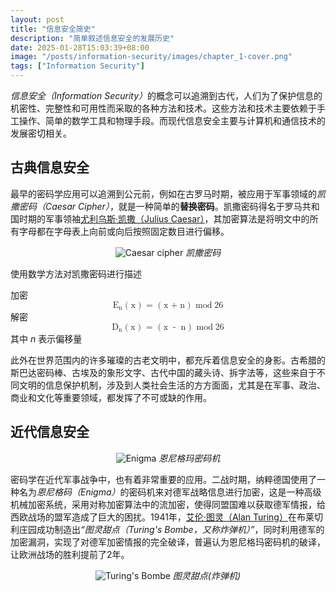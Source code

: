 ```yaml
---
layout: post
title: "信息安全简史"
description: "简单叙述信息安全的发展历史"
date: 2025-01-28T15:03:39+08:00
image: "/posts/information-security/images/chapter_1-cover.png"
tags: ["Information Security"]
---
```

<i>信息安全（Information Security）</i>的概念可以追溯到古代，人们为了保护信息的机密性、完整性和可用性而采取的各种方法和技术。这些方法和技术主要依赖于手工操作、简单的数学工具和物理手段。而现代信息安全主要与计算机和通信技术的发展密切相关。

## 古典信息安全
最早的密码学应用可以追溯到公元前，例如在古罗马时期，被应用于军事领域的<i>凯撒密码（Caesar Cipher）</i>，就是一种简单的<b>替换密码</b>。凯撒密码得名于罗马共和国时期的军事领袖<a href="https://zh.wikipedia.org/wiki/%E5%B0%A4%E5%88%A9%E7%83%8F%E6%96%AF%C2%B7%E5%87%B1%E6%92%92" target="_blank">尤利乌斯·凯撒（Julius Caesar）</a>，其加密算法是将明文中的所有字母都在字母表上向前或向后按照固定数目进行偏移。

<div align="center">

![Caesar cipher](https://upload.wikimedia.org/wikipedia/commons/thumb/2/2b/Caesar3.svg/640px-Caesar3.svg.png)
*凯撒密码*

</div>

使用数学方法对凯撒密码进行描述

<p>
加密
<math display="block"> <msub> <mrow> <mi> E </mi> </mrow> <mrow> <mi> n </mi> </mrow> </msub> <mrow> <mo> ( </mo> <mi> x </mi> <mo> ) </mo> </mrow> <mo> = </mo> <mrow> <mo> ( </mo> <mi> x </mi> <mo> + </mo> <mi> n </mi> <mo> ) </mo> </mrow> <mo> mod </mo> <mn> 26 </mn> 
</math>
解密
<math display="block"> <msub> <mrow> <mi> D </mi> </mrow> <mrow> <mi> n </mi> </mrow> </msub> <mrow> <mo> ( </mo> <mi> x </mi> <mo> ) </mo> </mrow> <mo> = </mo> <mrow> <mo> ( </mo> <mi> x </mi> <mspace width="4px"/> <mo> - </mo> <mspace width="4px"/> <mi> n </mi> <mo> ) </mo> </mrow> <mo> mod </mo> <mn> 26 </mn> 
</math>
其中 <i>n</i> 表示偏移量
</p>

此外在世界范围内的许多璀璨的古老文明中，都充斥着信息安全的身影。古希腊的斯巴达密码棒、古埃及的象形文字、古代中国的藏头诗、拆字法等，这些来自于不同文明的信息保护机制，涉及到人类社会生活的方方面面，尤其是在军事、政治、商业和文化等重要领域，都发挥了不可或缺的作用。

## 近代信息安全

<div align="center">

![Enigma](https://upload.wikimedia.org/wikipedia/commons/thumb/2/27/Enigma-plugboard.jpg/560px-Enigma-plugboard.jpg)
*恩尼格玛密码机*

</div>

密码学在近代军事战争中，也有着非常重要的应用。二战时期，纳粹德国使用了一种名为<i>恩尼格码（Enigma）</i>的密码机来对德军战略信息进行加密，这是一种高级机械加密系统，采用对称加密算法中的流加密，使得同盟国难以获取德军情报，给西欧战场的盟军造成了巨大的困扰。1941年，<a href="https://zh.wikipedia.org/wiki/%E8%89%BE%E4%BC%A6%C2%B7%E5%9B%BE%E7%81%B5">艾伦·图灵（Alan Turing）</a>在布莱切利庄园成功制造出<i>“图灵甜点（Turing's Bombe，又称炸弹机）”</i>，同时利用德军的加密漏洞，实现了对德军加密情报的完全破译，普遍认为恩尼格玛密码机的破译，让欧洲战场的胜利提前了2年。

<div align="center">

![Turing's Bombe](https://upload.wikimedia.org/wikipedia/commons/thumb/7/7a/Wartime_picture_of_a_Bletchley_Park_Bombe.jpg/440px-Wartime_picture_of_a_Bletchley_Park_Bombe.jpg)
*图灵甜点(炸弹机)*

</div>